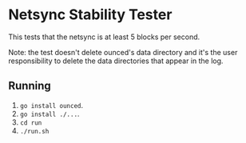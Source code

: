 # Netsync Stability Tester
This tests that the netsync is at least 5 blocks per second.

Note: the test doesn't delete ounced's data directory and it's the user
responsibility to delete the data directories that appear in the log.

## Running
 1. `go install ounced`.
 2. `go install ./...`.
 3. `cd run`
 4. `./run.sh`
 